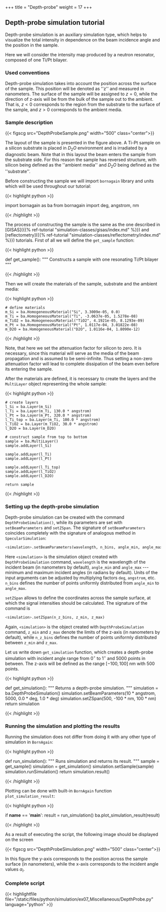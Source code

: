 +++
title = "Depth-probe"
weight = 17
+++

## Depth-probe simulation tutorial

Depth-probe simulation is an auxiliary simulation type, which helps to visualize
the total intensity in dependence on the beam incidence angle and the position in
the sample.

Here we will consider the intensity map produced by a neutron resonator,
composed of one Ti/Pt bilayer.

### Used conventions

Depth-probe simulation takes into account the position across the surface of the sample.
This position will be denoted as ''z'' and measured in nanometers.
The surface of the sample will be assigned to $z = 0$, while the direction of z-axis
will be from the bulk of the sample out to the ambient. That is, $z < 0$
corresponds to the region from the substrate to the surface of the sample, and $z > 0$
corresponds to the ambient media.

### Sample description

{{< figscg src="DepthProbeSample.png" width="500" class="center">}}

The layout of the sample is presented in the figure above.
A Ti-Pt sample on a silicon substrate is placed in $D_2 O$ environment and
is irradiated by a diagnostic beam. Note that in this layout the beam enters
the sample from the substrate side. For this reason the sample has reversed structure,
with silicon being defined as the ''ambient media'' and $D_2 O$ being defined as the
''substrate''.

Before constructing the sample we will import `bornagain` library and units
which will be used throughout our tutorial:

{{< highlight python >}}

import bornagain as ba
from bornagain import deg, angstrom, nm

{{< /highlight >}}

The process of constructing the sample is the same as the one described in  
[GISAS]({{% ref-tutorial "simulation-classes/gisas/index.md" %}})
and [reflectometry]({{% ref-tutorial "simulation-classes/reflectometry/index.md" %}})
tutorials. First of all we will define the `get_sample` function:

{{< highlight python >}}

def get_sample():
    """
    Constructs a sample with one resonating Ti/Pt bilayer
    """

{{< /highlight >}}

Then we will create the materials of the sample, substrate and the ambient media:

{{< highlight python >}}

    # define materials
    m_Si = ba.HomogeneousMaterial("Si", 3.3009e-05, 0.0)
    m_Ti = ba.HomogeneousMaterial("Ti", -3.0637e-05, 1.5278e-08)
    m_TiO2 = ba.HomogeneousMaterial("TiO2", 4.1921e-05, 8.1293e-09)
    m_Pt = ba.HomogeneousMaterial("Pt", 1.0117e-04, 3.01822e-08)
    m_D2O = ba.HomogeneousMaterial("D2O", 1.0116e-04, 1.8090e-12)

{{< /highlight >}}

Note, that here we set the attenuation factor for silicon to zero. It is necessary,
since this material will serve as the media of the beam propagation and is assumed to be
semi-infinite. Thus setting a non-zero attenuation factor will lead to complete
dissipation of the beam even before its entering the sample.

After the materials are defined, it is necessary to create the layers and the
`MultiLayer` object representing the whole sample:

{{< highlight python >}}

    # create layers
    l_Si = ba.Layer(m_Si)
    l_Ti = ba.Layer(m_Ti, 130.0 * angstrom)
    l_Pt = ba.Layer(m_Pt, 320.0 * angstrom)
    l_Ti_top = ba.Layer(m_Ti, 100.0 * angstrom)
    l_TiO2 = ba.Layer(m_TiO2, 30.0 * angstrom)
    l_D2O = ba.Layer(m_D2O)

    # construct sample from top to bottom
    sample = ba.MultiLayer()
    sample.addLayer(l_Si)

    sample.addLayer(l_Ti)
    sample.addLayer(l_Pt)

    sample.addLayer(l_Ti_top)
    sample.addLayer(l_TiO2)
    sample.addLayer(l_D2O)

    return sample

{{< /highlight >}}

### Setting up the depth-probe simulation

Depth-probe simulation can be created with the command `DepthProbeSimulation()`,
while its parameters are set with `setBeamParameters` and `setZSpan`.
The signature of `setBeamParameters` coincides completely with the signature
of analogous method in `SpecularSimulation`:

```python
<simulation>.setBeamParameters(wavelength, n_bins, angle_min, angle_max)
```

Here `<simulation>` is the simulation object created with `DepthProbeSimulation` command,
`wavelength` is the wavelength of the incident beam (in nanometers by default),
`angle_min` and `angle_max` --- minimum and maximum incident angles (in radians by default).
Units of the input arguments can be adjusted by multiplying factors `deg`, `angstrom`, etc.
`n_bins` defines the number of points uniformly distributed from `angle_min` to `angle_max`.

`setZSpan` allows to define the coordinates across the sample surface,
at which the signal intensities should be calculated. The signature of the command is

```python
<simulation>.setZSpan(n_z_bins, z_min, z_max)
```

Again, `<simulation>` is the object created with `DepthProbeSimulation` command,
`z_min` and `z_max` denote the limits of the z-axis (in nanometers by default), while
`n_z_bins` defines the number of points uniformly distributed
between `z_min` and `z_max`.

Let us write down `get_simulation` function, which creates a depth-probe simulation
with incident angle range from $0^{\circ}$ to $1^{\circ}$ and 5000 points in between.
The z-axis will be defined as the range $[-100, 100]$ nm with 500 points.

{{< highlight python >}}

def get_simulation():
    """
    Returns a depth-probe simulation.
    """
    simulation = ba.DepthProbeSimulation()
    simulation.setBeamParameters(10 * angstrom, 5000, 0.0 * deg, 1.0 * deg)
    simulation.setZSpan(500, -100 * nm, 100 * nm)
    return simulation

{{< /highlight >}}

### Running the simulation and plotting the results

Running the simulation does not differ from doing it with any other type
of simulation in `BornAgain`:

{{< highlight python >}}

def run_simulation():
    """
    Runs simulation and returns its result.
    """
    sample = get_sample()
    simulation = get_simulation()
    simulation.setSample(sample)
    simulation.runSimulation()
    return simulation.result()

{{< /highlight >}}

Plotting can be done with built-in `BornAgain` function `plot_simulation_result`:

{{< highlight python >}}

if __name__ == '__main__':
    result = run_simulation()
    ba.plot_simulation_result(result)

{{< /highlight >}}

As a result of executing the script, the following image
should be displayed on the screen

{{< figscg src="DepthProbeSimulation.png" width="500" class="center">}}

In this figure the y-axis corresponds to the position across the sample surface
(in nanometers), while the x-axis corresponds to the
incident angle values $\alpha_i$.

### Complete script

{{< highlightfile file="/static/files/python/simulation/ex07_Miscellaneous/DepthProbe.py" language="python" >}}

